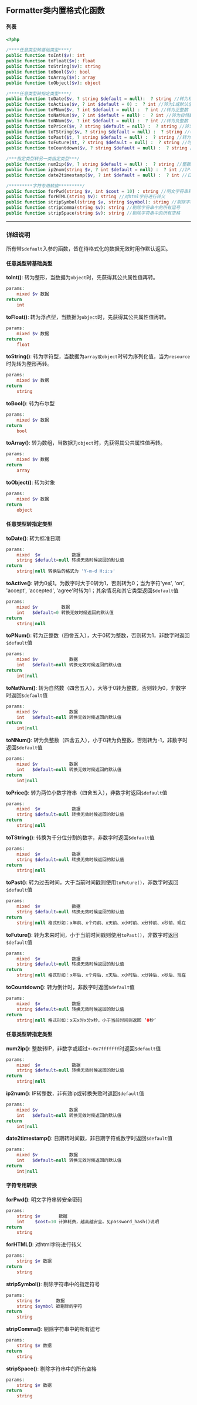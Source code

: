 Formatter类内置格式化函数
---

#### 列表

~~~php
<?php

/****任意类型转基础类型****/
public function toInt($v): int
public function toFloat($v): float
public function toString($v): string
public function toBool($v): bool
public function toArray($v): array
public function toObject($v): object

/****任意类型转指定类型****/
public function toDate($v, ? string $default = null):  ? string //转为标准日期
public function toActive($v, ? int $default = 0) :  ? int //转为1或默认值
public function toPNum($v, ? int $default = null) :  ? int //转为正整数
public function toNatNum($v, ? int $default = null) :  ? int //转为自然数
public function toNNum($v, ? int $default = null) :  ? int //转为负整数
public function toPrice($v, ? string $default = null) :  ? string //转为两位小数字符串
public function toTString($v, ? string $default = null) :  ? string //转换为千分位分割的数字
public function toPast($t, ? string $default = null) :  ? string //转为过去时间
public function toFuture($t, ? string $default = null) :  ? string //时间戳转为未来时间
public function toCountdown($v, ? string $default = null) :  ? string //转为倒计时

/***指定类型转另一类指定类型***/
public function num2ip($v, ? string $default = null) :  ? string //整数转IP
public function ip2num(string $v, ? int $default = null) :  ? int //IP转整数
public function date2timestamp($v, ? int $default = null) :  ? int //日期转时间戳

/*********字符专用转换*********/
public function forPwd(string $v, int $cost = 10) : string //明文字符串转安全密码
public function forHTML(string $v): string //对html字符进行转义
public function stripSymbol(string $v, string $symbol): string //剔除字符串中的指定符号
public function stripComma(string $v): string //剔除字符串中的所有逗号
public function stripSpace(string $v): string //剔除字符串中的所有空格
~~~

---

### 详细说明

所有带`$default`入参的函数，皆在待格式化的数据无效时用作默认返回。

#### 任意类型转基础类型

**toInt()**: 转为整形，当数据为`object`时，先获得其公共属性值再转。
```php
params:
    mixed $v 数据
return
    int
```

**toFloat()**: 转为浮点型，当数据为`object`时，先获得其公共属性值再转。
```php
params:
    mixed $v 数据
return
    float
```

**toString()**: 转为字符型，当数据为`array或object`时转为序列化值，当为`resource`时先转为整形再转。
```php
params:
    mixed $v 数据
return
    string
```

**toBool()**: 转为布尔型
```php
params:
    mixed $v 数据
return
    bool
```

**toArray()**: 转为数组，当数据为`object`时，先获得其公共属性值再转。
```php
params:
    mixed $v 数据
return
    array
```

**toObject()**: 转为对象
```php
params:
    mixed $v 数据
return
    object
```
#### 任意类型转指定类型

**toDate()**: 转为标准日期
```php
params:
    mixed  $v            数据
    string $default=null 转换无效时候返回的默认值
return
    string|null 转换后的格式为 'Y-m-d H:i:s'
```

**toActive()**: 转为0或1。为数字时大于0转为1，否则转为0；当为字符'yes', 'on', 'accept', 'accepted', 'agree'时转为1；其余情况和其它类型返回`$default`值
```php
params:
    mixed $v         数据
    int   $default=0 转换无效时候返回的默认值
return
    string|null
```

**toPNum()**: 转为正整数（四舍五入），大于0转为整数，否则转为1，非数字时返回`$default`值
```php
params:
    mixed $v            数据
    int   $default=null 转换无效时候返回的默认值
return
    int|null
```

**toNatNum()**: 转为自然数（四舍五入），大等于0转为整数，否则转为0，非数字时返回`$default`值
```php
params:
    mixed $v            数据
    int   $default=null 转换无效时候返回的默认值
return
    int|null
```

**toNNum()**: 转为负整数（四舍五入），小于0转为负整数，否则转为-1，非数字时返回`$default`值
```php
params:
    mixed $v            数据
    int   $default=null 转换无效时候返回的默认值
return
    int|null
```

**toPrice()**: 转为两位小数字符串（四舍五入），非数字时返回`$default`值
```php
params:
    mixed  $v            数据
    string $default=null 转换无效时候返回的默认值
return
    string|null
```

**toTString()**: 转换为千分位分割的数字，非数字时返回`$default`值
```php
params:
    mixed  $v            数据
    string $default=null 转换无效时候返回的默认值
return
    string|null
```

**toPast()**: 转为过去时间，大于当前时间戳则使用`toFuture()`，非数字时返回`$default`值
```php
params:
    mixed  $v            数据
    string $default=null 转换无效时候返回的默认值
return
    string|null 格式形如：x年前、x个月前、x天前、x小时前、x分钟前、x秒前、现在
```

**toFuture()**: 转为未来时间，小于当前时间戳则使用`toPast()`，非数字时返回`$default`值
```php
params:
    mixed  $v            数据
    string $default=null 转换无效时候返回的默认值
return
    string|null 格式形如：x年后、x个月后、x天后、x小时后、x分钟后、x秒后、现在
```

**toCountdown()**: 转为倒计时，非数字时返回`$default`值
```php
params:
    mixed  $v            数据
    string $default=null 转换无效时候返回的默认值
return
    string|null 格式形如：x天x时x分x秒，小于当前时间则返回 ‘0秒’
```

#### 任意类型转指定类型

**num2ip()**: 整数转IP，非数字或超过`+-0x7fffffff`时返回`$default`值
```php
params:
    mixed  $v            数据
    string $default=null 转换无效时候返回的默认值
return
    string|null
```

**ip2num()**: IP转整数，非有效ip或转换失败时返回`$default`值
```php
params:
    mixed $v            数据
    int   $default=null 转换无效时候返回的默认值
return
    int|null
```

**date2timestamp()**: 日期转时间戳，非日期字符或数字时返回`$default`值
```php
params:
    mixed $v            数据
    int   $default=null 转换无效时候返回的默认值
return
    int|null
```

#### 字符专用转换

**forPwd()**: 明文字符串转安全密码
```php
params:
    string $v       数据
    int    $cost=10 计算耗费，越高越安全。见password_hash()说明
return
    string
```

**forHTML()**: 对html字符进行转义
```php
params:
    string $v 数据
return
    string
```

**stripSymbol()**: 剔除字符串中的指定符号
```php
params:
    string $v      数据
    string $symbol 欲剔除的字符
return
    string
```

**stripComma()**: 剔除字符串中的所有逗号
```php
params:
    string $v 数据
return
    string
```

**stripSpace()**: 剔除字符串中的所有空格
```php
params:
    string $v 数据
return
    string
```